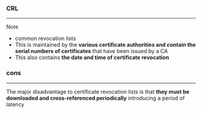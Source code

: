 ### CRL
---
>[!note]
>- common revocation lists 
>- This is maintained by the **various certificate authorities and contain the serial numbers of certificates** that have been issued by a CA
>- This also contains **the date and time of certificate revocation**

### cons 
---
The major disadvantage to certificate revocation lists is that **they must be downloaded and cross-referenced periodically** introducing a period of latency 


